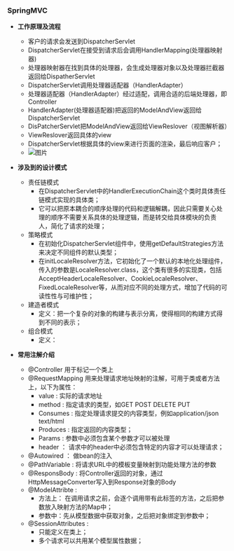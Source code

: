 ### SpringMVC

* **工作原理及流程**

  - 客户的请求会发送到DispatcherServlet
  - DispatcherServlet在接受到请求后会调用HandlerMapping(处理器映射器)
  - 处理器映射器在找到具体的处理器，会生成处理器对象以及处理器拦截器返回给DispatherServlet
  - DispatcherServlet调用处理器适配器（HandlerAdapter）
  - 处理器适配器（HandlerAdapter）经过适配，调用合适的后端处理器，即Controller
  - HandlerAdapter(处理器适配器)把返回的ModelAndView返回给DispatcherServlet
  - DisPatcherServlet把ModelAndView返回给ViewReslover（视图解析器）
  - ViewReslover返回具体的view
  - DispatcherServlet根据具体的view来进行页面的渲染，最后响应客户；
  - ![图片](https://github.com/havenBoy/havenboy-java-Interview/blob/master/image/1.jpg)

* **涉及到的设计模式**
  - 责任链模式
    - 在DispatcherServlet中的HandlerExecutionChain这个类时具体责任链模式实现的具体类；
    - 它可以把原本耦合的顺序处理的代码和逻辑解耦，因此只需要关心处理的顺序不需要关系具体的处理逻辑，而是转交给具体模块的负责人，简化了请求的处理；
  - 策略模式
    - 在初始化DispatcherServlet组件中，使用getDefaultStrategies方法来决定不同组件的默认类型；
    - 在initLocaleResolver方法，它初始化了一个默认的本地化处理组件，传入的参数是LocaleResolver.class，这个类有很多的实现类，包括AcceptHeaderLocaleResolver、CookieLocaleResolver、FixedLocaleResolver等，从而对应不同的处理方式，增加了代码的可读性性与可维护性；
  - 建造者模式
    - 定义：把一个复杂的对象的构建与表示分离，使得相同的构建方式得到不同的表示；
  - 组合模式
    - 定义：
* **常用注解介绍**
  - @Controller   用于标记一个类上
  - @RequestMapping   用来处理请求地址映射的注解，可用于类或者方法上，以下为属性：
    - value   : 实际的请求地址
    - method  : 指定请求的类型，如GET  POST  DELETE  PUT
    - Consumes : 指定处理请求提交的内容类型，例如application/json    text/html
    - Produces : 指定返回的内容类型；
    - Params :  参数中必须包含某个参数才可以被处理
    - header ： 请求中的header中必须包含特定的内容才可以处理请求；
  - @Autowired ： 做bean的注入
  - @PathVariable :   将请求URL中的模板变量映射到功能处理方法的参数
  - @ResponsBody : 将Controller返回的对象，通过HttpMessageConverter写入到Response对象的Body
  - @ModelAttribte : 
    - 方法上： 在调用请求之前，会逐个调用带有此标签的方法，之后把参数放入映射方法的Map中；
    - 参数中：先从模型数据中获取对象，之后把对象绑定到参数中；
  - @SessionAttributes : 
    - 只能定义在类上；
    - 多个请求可以共用某个模型属性数据；

